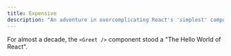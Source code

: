 ```yaml
---
title: Expensive
description: "An adventure in overcomplicating React's 'simplest' component."
---
```


For almost a decade, the `<Greet />` component stood a "The Hello World of React".

